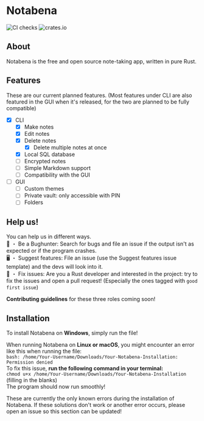 # Notabena
![CI checks](https://github.com/thatfrogdev/notabena/actions/workflows/ci-checks.yml/badge.svg) ![crates.io](https://img.shields.io/crates/v/notabena.svg)

## About
Notabena is the free and open source note-taking app, written in pure Rust.

## Features
These are our current planned features. (Most features under CLI are also featured in the GUI when it's released, for the two are planned to be fully compatible)

- [x] CLI
  - [x] Make notes
  - [x] Edit notes
  - [x] Delete notes
    - [x] Delete multiple notes at once
  - [x] Local SQL database
  - [ ] Encrypted notes
  - [ ] Simple Markdown support
  - [ ] Compatibility with the GUI
- [ ] GUI
  - [ ] Custom themes
  - [ ] Private vault: only accessible with PIN
  - [ ] Folders

## Help us!
You can help us in different ways.<br>
🐛 ・ Be a Bughunter: Search for bugs and file an issue if the output isn't as expected or if the program crashes.<br>
🖥️ ・ Suggest features: File an issue (use the Suggest features issue template) and the devs will look into it.<br>
🧹 ・ Fix issues: Are you a Rust developer and interested in the project: try to fix the issues and open a pull request! (Especially the ones tagged with `good first issue`)

**Contributing guidelines** for these three roles coming soon!

## Installation
To install Notabena on **Windows**, simply run the file!

When running Notabena on **Linux or macOS**, you might encounter an error like this when running the file:<br>
`bash: /home/Your-Username/Downloads/Your-Notabena-Installation: Permission denied`<br>
To fix this issue, **run the following command in your terminal:**<br>
`chmod u+x /home/Your-Username/Downloads/Your-Notabena-Installation` (filling in the blanks)<br>
The program should now run smoothly!<br>

These are currently the only known errors during the installation of Notabena.
If these solutions don't work or another error occurs, please open an issue so this section can be updated!
